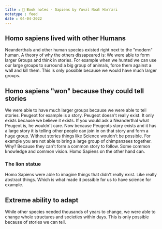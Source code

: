 ```yaml
---
title : 📕 Book notes - Sapiens by Yuval Noah Harrari
notetype : feed
date : 04-04-2022
---
```


## Homo sapiens lived with other Humans
Neanderthals and other human species existed right next to the "modern" human. A theory of why the others dissapeared is: We were able to form larger Groups and think in stories. For example when we hunted we can use our large groups to surround a big group of animals, force them against a wall and kill them. This is only possible because we would have much larger groups.

## Homo sapiens "won" because they could tell stories
We were able to have much larger groups because we were able to tell stories. Peugeot for example is a story. Peugeot doesn't really exist. It only exists because we believe it exists. If you would ask a Neanderthal what Peugeot is, he wouldn't care. Now because Peugeots story exists and it has a large story it is telling other people can join in on that story and form a huge group. 
Without stories things like Science wouldn't be possible. For example you are not able to bring a large group of chimpanzees together. Why? Because they can't form a common story to follow. Some common knowledge and common vision. Homo Sapiens on the other hand can.
### The lion statue
Homo Sapiens were able to imagine things that didn't really exist. Like really abstract things. Which is what made it possible for us to have science for example.

## Extreme ability to adapt
While other species needed thousands of years to change, we were able to change whole structures and societies within days. This is only possible because of stories we can tell.


